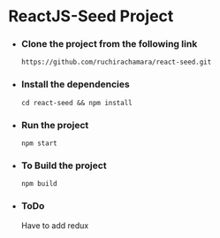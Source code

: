# ReactJS-Seed Project

- ### Clone the project from the following link
  ```https://github.com/ruchirachamara/react-seed.git```

- ### Install the dependencies
  ```cd react-seed && npm install```

- ### Run the project
  ```npm start```

- ### To Build the project
  ```npm build```

- ### ToDo
  Have to add redux
